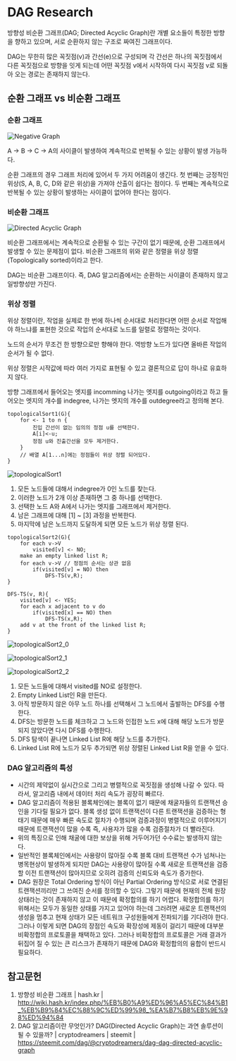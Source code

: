 # DAG Research

방향성 비순환 그래프(DAG; Directed Acyclic Graph)란 개별 요소들이 특정한 방향을 향하고 있으며, 서로 순환하지 않는 구조로 짜여진 그래프이다.

DAG는 무한히 많은 꼭짓점(v)과 간선(e)으로 구성되며 각 간선은 하나의 꼭짓점에서 다른 꼭짓점으로 방향을 잇게 되는데 어떤 꼭짓점 v에서 시작하여 다시 꼭짓점 v로 되돌아 오는 경로는 존재하지 않는다.

## 순환 그래프 vs 비순환 그래프

### 순환 그래프

![Negative Graph](https://steemitimages.com/640x0/https://steemitimages.com/DQmUJaKxfxSgvZwWyfxvMv74UT3qZeHP6Ewoo6EgbhWgpuo/%E1%84%89%E1%85%B3%E1%84%8F%E1%85%B3%E1%84%85%E1%85%B5%E1%86%AB%E1%84%89%E1%85%A3%E1%86%BA%202018-03-23%20%E1%84%8B%E1%85%A9%E1%84%92%E1%85%AE%2011.07.31.png)

A -> B -> C -> A의 사이클이 발생하여 계속적으로 반복될 수 있는 상황이 발생 가능하다.

순환 그래프의 경우 그래프 처리에 있어서 두 가지 어려움이 생긴다. 첫 번째는 긍정적인 위상(S, A, B, C, D와 같은 위상)을 가져야 산출이 쉽다는 점이다. 두 번째는 계속적으로 반복될 수 있는 상황이 발생하는 사이클이 없어야 한다는 점이다.

### 비순환 그래프

![Directed Acyclic Graph](https://steemitimages.com/DQmR2YCjhtSzW5DfpraEjRLfqyzcAVdtBY74CBEkuRYiXve/%E1%84%89%E1%85%B3%E1%84%8F%E1%85%B3%E1%84%85%E1%85%B5%E1%86%AB%E1%84%89%E1%85%A3%E1%86%BA%202018-03-23%20%E1%84%8B%E1%85%A9%E1%84%92%E1%85%AE%2011.53.14.png)

비순환 그래프에서는 계속적으로 순환될 수 있는 구간이 없기 때문에, 순환 그래프에서 발생할 수 있는 문제점이 없다. 비순환 그래프의 위와 같은 정렬을 위상 정렬(Topologically sorted)이라고 한다.

DAG는 비순환 그래프이다. 즉, DAG 알고리즘에서는 순환하는 사이클이 존재하지 않고 일방향성만 가진다.

### 위상 정렬

위상 정렬이란, 작업을 실제로 한 번에 하나씩 순서대로 처리한다면 어떤 순서로 작업해야 하느냐를 표현한 것으로 작업의 순서대로 노드를 일렬로 정렬하는 것이다.

노드의 순서가 무조건 한 방향으로만 향해야 한다. 역방향 노드가 있다면 올바른 작업의 순서가 될 수 없다.

위상 정렬은 시작값에 따라 여러 가지로 표현될 수 있고 결론적으로 답이 하나로 유효하지 않다.

방향 그래프에서 들어오는 엣지를 incomming 나가는 엣지를 outgoing이라고 하고 들어오는 엣지의 개수를 indegree, 나가는 엣지의 개수를 outdegree라고 정의해 본다.

```pseudocode
topologicalSort1(G){
    for <- 1 to n {
        진입 간선이 없는 임의의 정점 u를 선택한다.                                                                  
        A[i]<-u;
        정점 u와 진출간선을 모두 제거한다.
    }
    // 배열 A[1...n]에는 정점들이 위상 정렬 되어있다.
}
```

![topologicalSort1](https://t1.daumcdn.net/cfile/tistory/23089C3D5924F0D324)

1. 모든 노드들에 대해서 indegree가 0인 노드를 찾는다.
2. 이러한 노드가 2개 이상 존재하면 그 중 하나를 선택한다.
3. 선택한 노드 A와 A에서 나가는 엣지를 그래프에서 제거한다.
4. 남은 그래프에 대해 [1] ~ [3] 과정을 반복한다.
5. 마지막에 남은 노드까지 도달하게 되면 모든 노드가 위상 정렬 된다.

```pseudocode
topologicalSort2(G){
    for each v->V
        visited[v] <- NO;
    make an empty linked list R;
    for each v->V // 정점의 순서는 상관 없음
        if(visited[v] = NO) then
            DFS-TS(v,R);
}
 
DFS-TS(v, R){
    visited[v] <- YES;
    for each x adjacent to v do
        if(visited[x] == NO) then
            DFS-TS(x,R);
    add v at the front of the linked list R;
}
```

![topologicalSort2_0](https://t1.daumcdn.net/cfile/tistory/2549094F5924F38B33)

![topologicalSort2_1](https://t1.daumcdn.net/cfile/tistory/220241475924F43A19)

![topologicalSort2_2](https://t1.daumcdn.net/cfile/tistory/240B68485924F47D16)

1. 모든 노드들에 대해서 visited를 NO로 설정한다.
2. Empty Linked List인 R을 만든다.
3. 아직 방문하지 않은 아무 노드 하나를 선택해서 그 노드에서 출발하는 DFS를 수행한다.
4. DFS는 방문한 노드를 체크하고 그 노드와 인접한 노드 x에 대해 해당 노드가 방문되지 않았다면 다시 DFS를 수행한다.
5. DFS 탐색이 끝나면 Linked List R에 해당 노드를 추가한다.
6. Linked List R에 노드가 모두 추가되면 위상 정렬된 Linked List R을 얻을 수 있다.

### DAG 알고리즘의 특성

- 시간의 제약없이 실시간으로 그리고 병렬적으로 꼭짓점을 생성해 나갈 수 있다. 따라서, 알고리즘 내에서 데이터 처리 속도가 굉장히 빠르다.
- DAG 알고리즘이 적용된 블록체인에는 블록이 없기 때문에 채굴자들의 트랜잭션 승인을 기다릴 필요가 없다. 블록 생성 없이 트랜잭션이 다른 트랜잭션을 검증하는 형태기 때문에 매우 빠른 속도로 절차가 수행되며 검증과정이 병렬적으로 이루어지기 때문에 트랜잭션이 많을 수록 즉, 사용자가 많을 수록 검증절차가 더 빨라진다.
- 위의 특징으로 인해 채굴에 대한 보상을 위해 거두어가던 수수료는 발생하지 않는다.
- 일반적인 블록체인에서는 사용량이 많아질 수록 블록 대비 트랜잭션 수가 넘쳐나는 병목현상이 발생하게 되지만 DAG는 사용량이 많아질 수록 새로운 트랜잭션을 검증할 이전 트랜잭션이 많아지므로 오히려 검증의 신뢰도와 속도가 증가한다.
- DAG 원장은 Total Ordering 방식이 아닌 Partial Ordering 방식으로 서로 연결된 트랜잭션끼리만 그 쓰여진 순서를 정의할 수 있다. 그렇기 때문에 현재의 전체 원장 상태라는 것이 존재하지 않고 이 때문에 확정합의를 하기 어렵다. 확정합의를 하기 위해서는 모두가 동일한 상태를 가지고 있어야 하는데 그러려면 새로운 트랜잭션의 생성을 멈추고 현재 상태가 모든 네트워크 구성원들에게 전파되기를 기다려야 한다. 그러나 이렇게 되면 DAG의 장점인 속도와 확장성에 제동이 걸리기 때문에 대부분 비확정합의 프로토콜을 채택하고 있다. 그러나 비확정합의 프로토콜은 거래 결과가 뒤집어 질 수 있는 큰 리스크가 존재하기 때문에 DAG와 확정합의의 융합이 반드시 필요하다.

## 참고문헌

1. 방향성 비순환 그래프 | hash.kr | http://wiki.hash.kr/index.php/%EB%B0%A9%ED%96%A5%EC%84%B1_%EB%B9%84%EC%88%9C%ED%99%98_%EA%B7%B8%EB%9E%98%ED%94%84
2. DAG 알고리즘이란 무엇인가? DAG(Directed Acyclic Graph)는 과연 솔루션이 될 수 있을까? | cryptodreamers | steemit | https://steemit.com/dag/@cryptodreamers/dag-dag-directed-acyclic-graph

